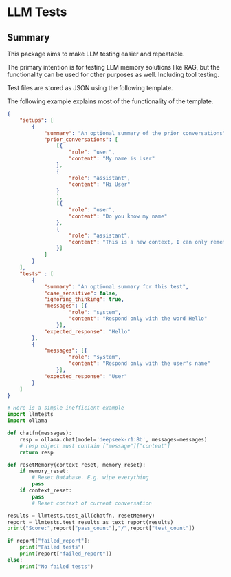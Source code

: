 # LLM Tests

## Summary
This package aims to make LLM testing easier and repeatable.

The primary intention is for testing LLM memory solutions like RAG, but the functionality can be used for other purposes as well. Including tool testing.

Test files are stored as JSON using the following template.

The following example explains most of the functionality of the template.

```JSON
{
    "setups": [
        {
            "summary": "An optional summary of the prior conversations",
            "prior_conversations": [
                [{
                    "role": "user",
                    "content": "My name is User"
                },
                {
                    "role": "assistant",
                    "content": "Hi User"
                }
                ],
                [{
                    "role": "user",
                    "content": "Do you know my name"
                },
                {
                    "role": "assistant",
                    "content": "This is a new context, I can only remember across contexts with external tools"
                }]
            ]
        }
    ], 
    "tests" : [
        {
            "summary": "An optional summary for this test",
            "case_sensitive": false,
            "ignoring_thinking": true,
            "messages": [{
                    "role": "system",
                    "content": "Respond only with the word Hello"
                }],
            "expected_response": "Hello"
        },
        {
            "messages": [{
                    "role": "system",
                    "content": "Respond only with the user's name"
                }],
            "expected_response": "User"
        }
    ]
}
```

```python
# Here is a simple inefficient example
import llmtests
import ollama

def chatfn(messages):
    resp = ollama.chat(model='deepseek-r1:8b', messages=messages)
    # resp object must contain ["message"]["content"]
    return resp

def resetMemory(context_reset, memory_reset):
    if memory_reset:
        # Reset Database. E.g. wipe everything
        pass
    if context_reset:
        pass
        # Reset context of current conversation

results = llmtests.test_all(chatfn, resetMemory)
report = llmtests.test_results_as_text_report(results)
print("Score:",report["pass_count"],"/",report["test_count"])

if report["failed_report"]:
    print("Failed tests")
    print(report["failed_report"])
else:
    print("No failed tests")
```